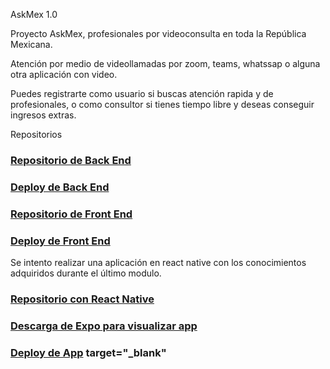 AskMex 1.0

Proyecto AskMex, profesionales por videoconsulta en toda la República Mexicana.

Atención por medio de videollamadas por zoom, teams, whatssap o alguna otra aplicación con video.

Puedes registrarte como usuario si buscas atención rapida y de profesionales, o como consultor si tienes tiempo libre y deseas conseguir ingresos extras.

Repositorios

### [Repositorio de Back End](https://github.com/noredi32/api)

### [Deploy de Back End](https://askmexapi.herokuapp.com/)

### [Repositorio de Front End](https://github.com/noredi32/askmex)

### [Deploy de Front End](https://upbeat-ardinghelli-2bdc55.netlify.app)

Se intento realizar una aplicación en react native con los conocimientos adquiridos durante el último modulo.

### [Repositorio con React Native](https://github.com/noredi32/AppAskmex)

### [Descarga de Expo para visualizar app](https://play.google.com/store/apps/details?id=host.exp.exponent&hl=es_MX&gl=US)

### [Deploy de App](https://expo.dev/@noredi32/askmex) target="\_blank"
